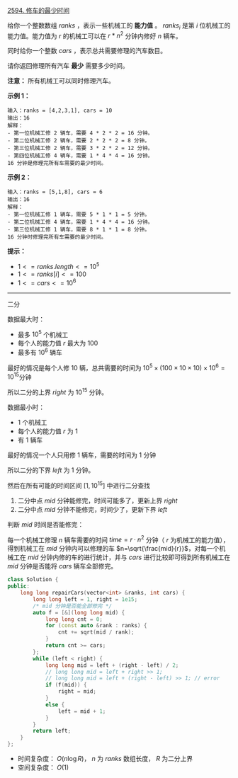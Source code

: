 [2594. 修车的最少时间](https://leetcode.cn/problems/minimum-time-to-repair-cars/)

给你一个整数数组 $ranks$ ，表示一些机械工的 **能力值** 。 $ranks_{i}$ 是第 $i$ 位机械工的能力值。能力值为 $r$ 的机械工可以在 $r*n^2$ 分钟内修好 $n$ 辆车。

同时给你一个整数 $cars$ ，表示总共需要修理的汽车数目。

请你返回修理所有汽车 **最少** 需要多少时间。

**注意：** 所有机械工可以同时修理汽车。

 

**示例 1：**

```
输入：ranks = [4,2,3,1], cars = 10
输出：16
解释：
- 第一位机械工修 2 辆车，需要 4 * 2 * 2 = 16 分钟。
- 第二位机械工修 2 辆车，需要 2 * 2 * 2 = 8 分钟。
- 第三位机械工修 2 辆车，需要 3 * 2 * 2 = 12 分钟。
- 第四位机械工修 4 辆车，需要 1 * 4 * 4 = 16 分钟。
16 分钟是修理完所有车需要的最少时间。
```

**示例 2：**

```
输入：ranks = [5,1,8], cars = 6
输出：16
解释：
- 第一位机械工修 1 辆车，需要 5 * 1 * 1 = 5 分钟。
- 第二位机械工修 4 辆车，需要 1 * 4 * 4 = 16 分钟。
- 第三位机械工修 1 辆车，需要 8 * 1 * 1 = 8 分钟。
16 分钟时修理完所有车需要的最少时间。
```

 

**提示：**

- $1 <= ranks.length <= 10^5$
- $1 <= ranks[i] <= 100$
- $1 <= cars <= 10^6$

---

二分

数据最大时：

- 最多 $10^5$ 个机械工
- 每个人的能力值 $r$ 最大为 $100$
- 最多有 $10^6$ 辆车

最好的情况是每个人修 $10$ 辆，总共需要的时间为 $10^5\times(100\times10\times10)\times10^6=10^{15}$分钟 

所以二分的上界 $right$ 为 $10^{15}$ 分钟。

数据最小时：

- $1$ 个机械工
- 每个人的能力值 $r$ 为 $1$
- 有 $1$ 辆车

最好的情况一个人只用修 $1$ 辆车，需要的时间为 $1$ 分钟  

所以二分的下界 $left$ 为 $1$ 分钟。

然后在所有可能的时间区间 $[1, 10^{15}]$ 中进行二分查找

1. 二分中点 $mid$ 分钟能修完，时间可能多了，更新上界 $right$
2. 二分中点 $mid$ 分钟不能修完，时间少了，更新下界 $left$

判断 $mid$ 时间是否能修完：

每一个机械工修理 $n$ 辆车需要的时间 $time=r·n^2$ 分钟（ $r$ 为机械工的能力值），得到机械工在 $mid$ 分钟内可以修理的车 $n=\sqrt{\frac{mid}{r}}$，对每一个机械工在 $mid$ 分钟内修的车的进行统计，并与 $cars$ 进行比较即可得到所有机械工在 $mid$ 分钟是否能将 $cars$ 辆车全部修完。

```cpp
class Solution {
public:
    long long repairCars(vector<int> &ranks, int cars) {
        long long left = 1, right = 1e15;
        /* mid 分钟是否能全部修完 */
        auto f = [&](long long mid) {
            long long cnt = 0;
            for (const auto &rank : ranks) {
                cnt += sqrt(mid / rank);
            }
            return cnt >= cars;
        };
        while (left < right) {
            long long mid = left + (right - left) / 2;
            // long long mid = left + right >> 1;
            // long long mid = left + (right - left) >> 1; // error
            if (f(mid)) {
                right = mid;
            }
            else {
                left = mid + 1;
            }
        }
        return left;
    }
};
```

- 时间复杂度： $O(n\log{R})$， $n$ 为 $ranks$ 数组长度， $R$ 为二分上界
- 空间复杂度： $O(1)$